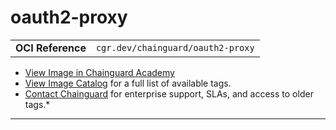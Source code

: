 <!--monopod:start-->
# oauth2-proxy
| | |
| - | - |
| **OCI Reference** | `cgr.dev/chainguard/oauth2-proxy` |


* [View Image in Chainguard Academy](https://edu.chainguard.dev/chainguard/chainguard-images/reference/oauth2-proxy/overview/)
* [View Image Catalog](https://console.enforce.dev/images/catalog) for a full list of available tags.
* [Contact Chainguard](https://www.chainguard.dev/chainguard-images) for enterprise support, SLAs, and access to older tags.*

---
<!--monopod:end-->

<!--body:start-->
<!--body:end-->